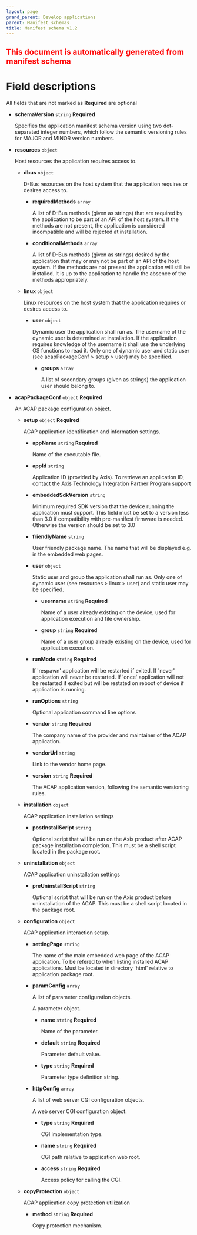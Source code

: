 ```yaml
---
layout: page
grand_parent: Develop applications
parent: Manifest schemas
title: Manifest schema v1.2
---
```


<h2 class="title-attention"><font color='red'>This document is automatically generated from manifest schema</font></h2>

# Field descriptions

All fields that are not marked as **Required** are optional

- __schemaVersion__ `string` **Required**

    Specifies the application manifest schema version using two dot-separated integer numbers, which follow the semantic versioning rules for MAJOR and MINOR version numbers.

- __resources__ `object`

    Host resources the application requires access to.

    - __dbus__ `object`

        D-Bus resources on the host system that the application requires or desires access to.

        - __requiredMethods__ `array`

            A list of D-Bus methods (given as strings) that are required by the application to be part of an API of the host system. If the methods are not present, the application is considered incompatible and will be rejected at installation.

        - __conditionalMethods__ `array`

            A list of D-Bus methods (given as strings) desired by the application that may or may not be part of an API of the host system. If the methods are not present the application will still be installed. It is up to the application to handle the absence of the methods appropriately.

    - __linux__ `object`

        Linux resources on the host system that the application requires or desires access to.

        - __user__ `object`

            Dynamic user the application shall run as. The username of the dynamic user is determined at installation. If the application requires knowledge of the username it shall use the underlying OS functions to read it. Only one of dynamic user and static user (see acapPackageConf > setup > user) may be specified.

            - __groups__ `array`

                A list of secondary groups (given as strings) the application user should belong to.

- __acapPackageConf__ `object` **Required**

    An ACAP package configuration object.

    - __setup__ `object` **Required**

        ACAP application identification and information settings.

        - __appName__ `string` **Required**

            Name of the executable file.

        - __appId__ `string`

            Application ID (provided by Axis). To retrieve an application ID, contact the Axis Technology Integration Partner Program support

        - __embeddedSdkVersion__ `string`

            Minimum required SDK version that the device running the application must support. This field must be set to a version less than 3.0 if compatibility with pre-manifest firmware is needed. Otherwise the version should be set to 3.0

        - __friendlyName__ `string`

            User friendly package name. The name that will be displayed e.g. in the embedded web pages.

        - __user__ `object`

            Static user and group the application shall run as. Only one of dynamic user (see resources > linux > user) and static user may be specified.

            - __username__ `string` **Required**

                Name of a user already existing on the device, used for application execution and file ownership.

            - __group__ `string` **Required**

                Name of a user group already existing on the device, used for application execution.

        - __runMode__ `string` **Required**

            If 'respawn' application will be restarted if exited. If 'never' application will never be restarted. If 'once' application will not be restarted if exited but will be restated on reboot of device if application is running.

        - __runOptions__ `string`

            Optional application command line options

        - __vendor__ `string` **Required**

            The company name of the provider and maintainer of the ACAP application.

        - __vendorUrl__ `string`

            Link to the vendor home page.

        - __version__ `string` **Required**

            The ACAP application version, following the semantic versioning rules.

    - __installation__ `object`

        ACAP application installation settings

        - __postInstallScript__ `string`

            Optional script that will be run on the Axis product after ACAP package installation completion. This must be a shell script located in the package root.

    - __uninstallation__ `object`

        ACAP application uninstallation settings

        - __preUninstallScript__ `string`

            Optional script that will be run on the Axis product before uninstallation of the ACAP. This must be a shell script located in the package root.

    - __configuration__ `object`

        ACAP application interaction setup.

        - __settingPage__ `string`

            The name of the main embedded web page of the ACAP application. To be refered to when listing installed ACAP applications. Must be located in directory 'html' relative to application package root.

        - __paramConfig__ `array`

            A list of parameter configuration objects.

            A parameter object.

            - __name__ `string` **Required**

                Name of the parameter.

            - __default__ `string` **Required**

                Parameter default value.

            - __type__ `string` **Required**

                Parameter type definition string.

        - __httpConfig__ `array`

            A list of web server CGI configuration objects.

            A web server CGI configuration object.

            - __type__ `string` **Required**

                CGI implementation type.

            - __name__ `string` **Required**

                CGI path relative to application web root.

            - __access__ `string` **Required**

                Access policy for calling the CGI.

    - __copyProtection__ `object`

        ACAP application copy protection utilization

        - __method__ `string` **Required**

            Copy protection mechanism.

